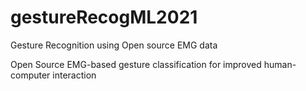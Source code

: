 # gestureRecogML2021
Gesture Recognition using Open source EMG data


Open Source EMG-based gesture classification for improved human-computer interaction

